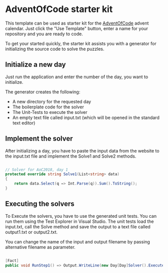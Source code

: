 # AdventOfCode starter kit

This template can be used as starter kit for the [AdventOfCode](https://www.AdventOfCode.com) advent calendar. Just click the "Use Template" button, enter a name for your repository and you are ready to code. 

To get your started quickly, the starter kit assists you with a generator for initializing the 
source code to solve the puzzles.

## Initialize a new day

Just run the application and enter the number of the day, you want to initialize.

The generator creates the following:
- A new directory for the requested day
- The boilerplate code for the solver
- The Unit-Tests to execute the solver
- An empty text file called input.txt (which will be opened in the standard text editor)

## Implement the solver

After initializing a day, you have to paste the input data from the website to the input.txt file 
and implement the Solve1 and Solve2 methods. 

```csharp

// Solver for AoC2018, day 1
protected override string Solve1(List<string> data)
{
    return data.Select(q => Int.Parse(q)).Sum().ToString();
}

```

## Executing the solvers

To Execute the solvers, you have to use the generated unit tests. You can run them using the Test Explorer 
in Visual Studio. The unit tests load the input.txt, call the Solve method and save the output to a text 
file called output1.txt or output2.txt.

You can change the name of the input and output filename by passing alternative filename as parameter.

```csharp

[Fact]
public void RunStep1() => Output.WriteLine(new Day[Day]Solver().ExecutePuzzle1("testinput.txt"));

```
